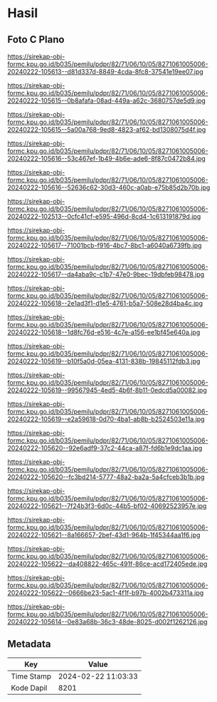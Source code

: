 # Hasil

## Foto C Plano

https://sirekap-obj-formc.kpu.go.id/b035/pemilu/pdpr/82/71/06/10/05/8271061005006-20240222-105613--d81d337d-8849-4cda-8fc8-37541e19ee07.jpg

https://sirekap-obj-formc.kpu.go.id/b035/pemilu/pdpr/82/71/06/10/05/8271061005006-20240222-105615--0b8afafa-08ad-449a-a62c-3680757de5d9.jpg

https://sirekap-obj-formc.kpu.go.id/b035/pemilu/pdpr/82/71/06/10/05/8271061005006-20240222-105615--5a00a768-9ed8-4823-af62-bd1308075d4f.jpg

https://sirekap-obj-formc.kpu.go.id/b035/pemilu/pdpr/82/71/06/10/05/8271061005006-20240222-105616--53c467ef-1b49-4b6e-ade6-8f87c0472b84.jpg

https://sirekap-obj-formc.kpu.go.id/b035/pemilu/pdpr/82/71/06/10/05/8271061005006-20240222-105616--52636c62-30d3-460c-a0ab-e75b85d2b70b.jpg

https://sirekap-obj-formc.kpu.go.id/b035/pemilu/pdpr/82/71/06/10/05/8271061005006-20240222-102513--0cfc41cf-e595-496d-8cd4-1c613191879d.jpg

https://sirekap-obj-formc.kpu.go.id/b035/pemilu/pdpr/82/71/06/10/05/8271061005006-20240222-105617--71001bcb-f916-4bc7-8bc1-a6040a6739fb.jpg

https://sirekap-obj-formc.kpu.go.id/b035/pemilu/pdpr/82/71/06/10/05/8271061005006-20240222-105617--da4aba9c-c1b7-47e0-9bec-19dbfeb98478.jpg

https://sirekap-obj-formc.kpu.go.id/b035/pemilu/pdpr/82/71/06/10/05/8271061005006-20240222-105618--2e1ad3f1-d1e5-4761-b5a7-508e28d4ba4c.jpg

https://sirekap-obj-formc.kpu.go.id/b035/pemilu/pdpr/82/71/06/10/05/8271061005006-20240222-105618--1d8fc76d-e516-4c7e-a156-ee1bf45e640a.jpg

https://sirekap-obj-formc.kpu.go.id/b035/pemilu/pdpr/82/71/06/10/05/8271061005006-20240222-105619--b10f5a0d-05ea-4131-838b-19845112fdb3.jpg

https://sirekap-obj-formc.kpu.go.id/b035/pemilu/pdpr/82/71/06/10/05/8271061005006-20240222-105619--99567945-4ed5-4b6f-8b11-0edcd5a00082.jpg

https://sirekap-obj-formc.kpu.go.id/b035/pemilu/pdpr/82/71/06/10/05/8271061005006-20240222-105619--e2a59618-0d70-4ba1-ab8b-b2524503e11a.jpg

https://sirekap-obj-formc.kpu.go.id/b035/pemilu/pdpr/82/71/06/10/05/8271061005006-20240222-105620--92e6adf9-37c2-44ca-a87f-fd6b1e9dc1aa.jpg

https://sirekap-obj-formc.kpu.go.id/b035/pemilu/pdpr/82/71/06/10/05/8271061005006-20240222-105620--fc3bd214-5777-48a2-ba2a-5a4cfceb3b1b.jpg

https://sirekap-obj-formc.kpu.go.id/b035/pemilu/pdpr/82/71/06/10/05/8271061005006-20240222-105621--7f24b3f3-6d0c-44b5-bf02-40692523957e.jpg

https://sirekap-obj-formc.kpu.go.id/b035/pemilu/pdpr/82/71/06/10/05/8271061005006-20240222-105621--8a166657-2bef-43d1-964b-1f45344aa1f6.jpg

https://sirekap-obj-formc.kpu.go.id/b035/pemilu/pdpr/82/71/06/10/05/8271061005006-20240222-105622--da408822-465c-491f-86ce-acd172405ede.jpg

https://sirekap-obj-formc.kpu.go.id/b035/pemilu/pdpr/82/71/06/10/05/8271061005006-20240222-105622--0666be23-5ac1-4f1f-b97b-4002b473311a.jpg

https://sirekap-obj-formc.kpu.go.id/b035/pemilu/pdpr/82/71/06/10/05/8271061005006-20240222-105614--0e83a68b-36c3-48de-8025-d002f1262126.jpg


## Metadata

| Key        | Value               |
| ---------- | ------------------- |
| Time Stamp | 2024-02-22 11:03:33 |
| Kode Dapil | 8201                |



